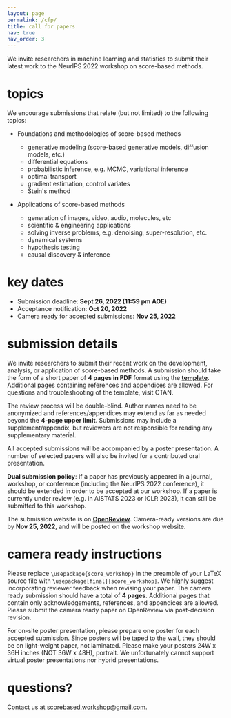 ```yaml
---
layout: page
permalink: /cfp/
title: call for papers
nav: true
nav_order: 3
---
```


We invite researchers in machine learning and statistics to submit their latest work to the NeurIPS 2022 workshop on score-based methods.

# topics

We encourage submissions that relate (but not limited) to the following topics:

* Foundations and methodologies of score-based methods
  * generative modeling (score-based generative models, diffusion models, etc.)
  * differential equations
  * probabilistic inference, e.g. MCMC, variational inference
  * optimal transport
  * gradient estimation, control variates
  * Stein's method

* Applications of score-based methods
  * generation of images, video, audio, molecules, etc
  * scientific & engineering applications
  * solving inverse problems, e.g. denoising, super-resolution, etc.
  * dynamical systems
  * hypothesis testing
  * causal discovery & inference

# key dates

* Submission deadline: **Sept 26, 2022 (11:59 pm AOE)**
* Acceptance notification: **Oct 20, 2022**
* Camera ready for accepted submissions: **Nov 25, 2022**

# submission details

We invite researchers to submit their recent work on the development, analysis, or application of score-based methods. A submission should take the form of a short paper of **4 pages in PDF** format using the **[template](/assets/templates/SBM_template.zip)**. Additional pages containing references and appendices are allowed. For questions and troubleshooting of the template, visit CTAN.

The review process will be double-blind. Author names need to be anonymized and references/appendices may extend as far as needed beyond the **4-page upper limit**. Submissions may include a supplement/appendix, but reviewers are not responsible for reading any supplementary material.

All accepted submissions will be accompanied by a poster presentation. A number of selected papers will also be invited for a contributed oral presentation.

**Dual submission policy**: If a paper has previously appeared in a journal, workshop, or conference (including the NeurIPS 2022 conference), it should be extended in order to be accepted at our workshop. If a paper is currently under review (e.g. in AISTATS 2023 or ICLR 2023), it can still be submitted to this workshop.

The submission website is on **[OpenReview](https://openreview.net/group?id=NeurIPS.cc/2022/Workshop/SBM)**. Camera-ready versions are due by **Nov 25, 2022**, and will be posted on the workshop website.

# camera ready instructions

Please replace `\usepackage{score_workshop}` in the preamble of your LaTeX source file with `\usepackage[final]{score_workshop}`. We highly suggest incorporating reviewer feedback when revising your paper. The camera ready submission should have a total of **4 pages**. Additional pages that contain only acknowledgements, references, and appendices are allowed. Please submit the camera ready paper on OpenReview via post-decision revision.

For on-site poster presentation, please prepare one poster for each accepted submission. Since posters will be taped to the wall, they should be on light-weight paper, not laminated. Please make your posters 24W x 36H inches (NOT 36W x 48H), portrait. We unfortunately cannot support virtual poster presentations nor hybrid presentations.


# questions?
Contact us at [scorebased.workshop@gmail.com](mailto:scorebased.workshop@gmail.com).
